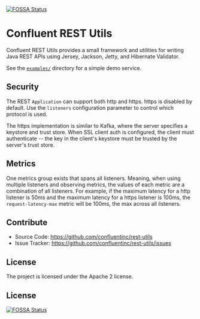 [![FOSSA Status](https://app.fossa.io/api/projects/git%2Bgithub.com%2Fconfluentinc%2Frest-utils.svg?type=shield)](https://app.fossa.io/projects/git%2Bgithub.com%2Fconfluentinc%2Frest-utils?ref=badge_shield)

Confluent REST Utils
====================

Confluent REST Utils provides a small framework and utilities for writing Java
REST APIs using Jersey, Jackson, Jetty, and Hibernate Validator.

See the [`examples/`](examples/) directory for a simple demo service.

Security
--------
The REST `Application` can support both http and https. https is disabled by default. Use the `listeners` configuration
parameter to control which protocol is used.

The https implementation is similar to Kafka, where the server specifies a keystore and trust store. When SSL
client auth is configured, the client must authenticate -- the key in the client's keystore must be trusted by
the server's trust store.

Metrics
-------
One metrics group exists that spans all listeners. Meaning, when using multiple listeners and observing metrics, the
values of each metric are a combination of all listeners. For example, if the maximum latency for a http listener
is 50ms and the maximum latency for a https listener is 100ms, the `request-latency-max` metric will be 100ms, the max
across all listeners.

Contribute
----------

- Source Code: https://github.com/confluentinc/rest-utils
- Issue Tracker: https://github.com/confluentinc/rest-utils/issues

License
-------

The project is licensed under the Apache 2 license.


## License
[![FOSSA Status](https://app.fossa.io/api/projects/git%2Bgithub.com%2Fconfluentinc%2Frest-utils.svg?type=large)](https://app.fossa.io/projects/git%2Bgithub.com%2Fconfluentinc%2Frest-utils?ref=badge_large)